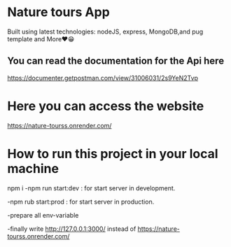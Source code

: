 # Nature tours App

Built using latest technologies: nodeJS, express, MongoDB,and pug template and More❤😁

## You can read the documentation for the Api here

https://documenter.getpostman.com/view/31006031/2s9YeN2Tvp

# Here you can access the website

https://nature-tourss.onrender.com/

# How to run this project in your local machine
npm i
-npm run start:dev     : for start server in development.

-npm rub start:prod    : for start server in production.

-prepare all env-variable

-finally write http://127.0.0.1:3000/ instead of https://nature-tourss.onrender.com/

